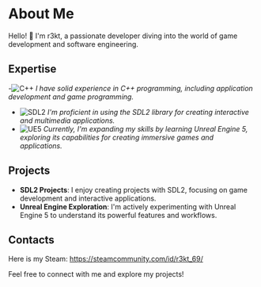 # About Me

Hello! 👋 I'm r3kt, a passionate developer diving into the world of game development and software engineering.

## Expertise

-![C++](https://img.shields.io/badge/C/C++-Expert-purple)
*I have solid experience in C++ programming, including application development and game programming.*
- ![SDL2](https://img.shields.io/badge/SDL2-Advanced-blue)
*I'm proficient in using the SDL2 library for creating interactive and multimedia applications.*
- ![UE5](https://img.shields.io/badge/UE5-Learning-orange)
*Currently, I'm expanding my skills by learning Unreal Engine 5, exploring its capabilities for creating immersive games and applications.*

## Projects

- **SDL2 Projects**: I enjoy creating projects with SDL2, focusing on game development and interactive applications.
- **Unreal Engine Exploration**: I'm actively experimenting with Unreal Engine 5 to understand its powerful features and workflows.

## Contacts

Here is my Steam: https://steamcommunity.com/id/r3kt_69/

Feel free to connect with me and explore my projects!
